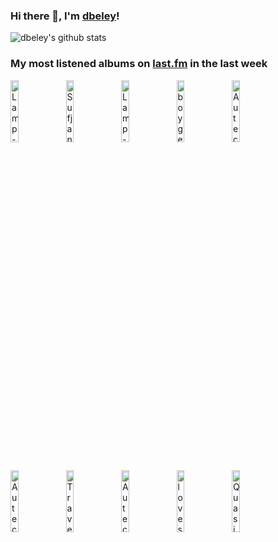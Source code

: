 ### Hi there 👋, I'm [dbeley](https://dbeley.ovh/en)!

![dbeley's github stats](https://github-readme-stats.vercel.app/api?username=dbeley)

### My most listened albums on [last.fm](https://www.last.fm/user/d_beley) in the last week

[<img src='https://lastfm.freetls.fastly.net/i/u/300x300/d806cc0a4201372f4acda90aac01ad72.jpg' width='16%' height='16%' alt='Lamp - Dusk to Dawn'>](https://www.last.fm/music/lamp/dusk%2bto%2bdawn)&nbsp;
[<img src='https://lastfm.freetls.fastly.net/i/u/300x300/c04861341a86e2054772ba6783cb4ffc.png' width='16%' height='16%' alt='Sufjan Stevens - Javelin'>](https://www.last.fm/music/sufjan%2bstevens/javelin)&nbsp;
[<img src='https://lastfm.freetls.fastly.net/i/u/300x300/8f08a5cccec4cc9c9eea14682e7de1d2.jpg' width='16%' height='16%' alt='Lamp - 恋人へ'>](https://www.last.fm/music/lamp/%25e6%2581%258b%25e4%25ba%25ba%25e3%2581%25b8)&nbsp;
[<img src='https://lastfm.freetls.fastly.net/i/u/300x300/89c636f738d3ad861f23b483ba5a36c6.jpg' width='16%' height='16%' alt='boygenius - the record'>](https://www.last.fm/music/boygenius/the%2brecord)&nbsp;
[<img src='https://lastfm.freetls.fastly.net/i/u/300x300/7b74ef34faa50bd37ae10b380207055f.jpg' width='16%' height='16%' alt='Autechre - Amber'>](https://www.last.fm/music/autechre/amber)&nbsp;
<br>
[<img src='https://lastfm.freetls.fastly.net/i/u/300x300/38e1e731cb0d864ead94fa7daf313ba6.jpg' width='16%' height='16%' alt='Autechre - Incunabula'>](https://www.last.fm/music/autechre/incunabula)&nbsp;
[<img src='https://lastfm.freetls.fastly.net/i/u/300x300/80c86787d384221c28c0b8ff4a55e703.jpg' width='16%' height='16%' alt='Traveling Wilburys - Traveling Wilburys, Vol. 1'>](https://www.last.fm/music/traveling%2bwilburys/traveling%2bwilburys%252c%2bvol.%2b1)&nbsp;
[<img src='https://lastfm.freetls.fastly.net/i/u/300x300/62c1051bbfa76d491944a8b6a73db0ba.jpg' width='16%' height='16%' alt='Autechre - Tri Repetae'>](https://www.last.fm/music/autechre/tri%2brepetae)&nbsp;
[<img src='https://lastfm.freetls.fastly.net/i/u/300x300/4b4d3ab29443d9f81b686ec4703cf186.jpg' width='16%' height='16%' alt='lovesliescrushing - Xuvetyn'>](https://www.last.fm/music/lovesliescrushing/xuvetyn)&nbsp;
[<img src='https://lastfm.freetls.fastly.net/i/u/300x300/26fbc255ec974052bb3f7b567c6dfb54.png' width='16%' height='16%' alt='Quasi - Featuring "Birds"'>](https://www.last.fm/music/quasi/featuring%2b%2522birds%2522)&nbsp;
<br>
